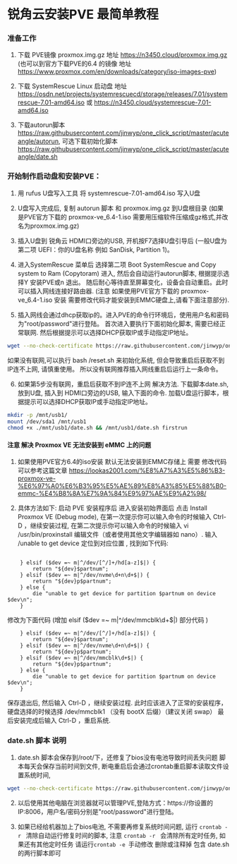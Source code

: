 # 锐角云安装PVE 最简单教程

### 准备工作
1. 下载 PVE镜像 proxmox.img.gz  地址 https://n3450.cloud/proxmox.img.gz (也可以到官方下载PVE的6.4 的镜像 地址 https://www.proxmox.com/en/downloads/category/iso-images-pve)
2. 下载 SystemRescue Linux 启动盘  地址 https://osdn.net/projects/systemrescuecd/storage/releases/7.01/systemrescue-7.01-amd64.iso 或  https://n3450.cloud/systemrescue-7.01-amd64.iso

3. 下载autorun脚本 https://raw.githubusercontent.com/jinwyp/one_click_script/master/acuteangle/autorun, 可选下载初始化脚本 https://raw.githubusercontent.com/jinwyp/one_click_script/master/acuteangle/date.sh 


### 开始制作启动盘和安装PVE：

1. 用 rufus U盘写入工具 将 systemrescue-7.01-amd64.iso 写入U盘 
2. U盘写入完成后, 复制 autorun 脚本 和 proxmox.img.gz 到U盘根目录 (如果是PVE官方下载的 proxmox-ve_6.4-1.iso 需要用压缩软件压缩成gz格式,并改名为proxmox.img.gz)
3. 插入U盘到 锐角云 HDMI口旁边的USB, 开机按F7选择U盘引导后 (一般U盘为第二项 UEFI：你的U盘名称 例如 SanDisk, Partition 1)。
4. 进入SystemRescue 菜单后 选择第二项 Boot SystemRescue and Copy system to Ram (Copytoram) 进入, 然后会自动运行autorun脚本, 根据提示选择Y 安装PVE或n 退出。 随后耐心等待直至屏幕变化，设备会自动重启。此时可以插入网线连接好路由器. (注意 如果使用PVE官方下载的 proxmox-ve_6.4-1.iso 安装 需要修改代码才能安装到EMMC硬盘上,请看下面注意部分).

5. 插入网线会通过dhcp获取ip的。进入PVE的命令行环境后，使用用户名和密码为"root/password"进行登陆。 首次进入要执行下面初始化脚本, 需要已经正常联网. 然后根据提示可以选择DHCP获取IP或手动指定IP地址。
```bash
wget --no-check-certificate https://raw.githubusercontent.com/jinwyp/one_click_script/master/acuteangle/date.sh && chmod +x ./date.sh && ./date.sh reset
```

如果没有联网,可以执行 bash /reset.sh 来初始化系统, 但会导致重启后获取不到IP连不上网, 请慎重使用。 所以没有联网推荐插入网线重启后运行上一条命令。

6. 如果第5步没有联网，重启后获取不到IP连不上网 解决方法. 下载脚本date.sh, 放到U盘, 插入到 HDMI口旁边的USB, 输入下面的命令. 加载U盘运行脚本，根据提示可以选择DHCP获取IP或手动指定IP地址。
```bash
mkdir -p /mnt/usb1/ 
mount /dev/sda1 /mnt/usb1
chmod +x ./mnt/usb1/date.sh && /mnt/usb1/date.sh firstrun
```


#### 注意 解决 Proxmox VE 无法安装到 eMMC 上的问题

1. 如果使用PVE官方6.4的iso安装 默认无法安装到EMMC存储上 需要 修改代码 可以参考这篇文章 https://lookas2001.com/%E8%A7%A3%E5%86%B3-proxmox-ve-%E6%97%A0%E6%B3%95%E5%AE%89%E8%A3%85%E5%88%B0-emmc-%E4%B8%8A%E7%9A%84%E9%97%AE%E9%A2%98/

2. 具体方法如下: 启动 PVE 安装程序后 进入安装初始界面后 点击 Install Proxmox VE (Debug mode), 在第一次提示你可以输入命令的时候输入 Ctrl-D ，继续安装过程, 在第二次提示你可以输入命令的时候输入 vi /usr/bin/proxinstall 编辑文件（或者使用其他文字编辑器如 nano）. 输入 /unable to get device 定位到对应位置 , 找到如下代码:
```

    } elsif ($dev =~ m|^/dev/[^/]+/hd[a-z]$|) {
        return "${dev}$partnum";
    } elsif ($dev =~ m|^/dev/nvme\d+n\d+$|) {
        return "${dev}p$partnum";
    } else {
        die "unable to get device for partition $partnum on device $dev\n";
    }

```

修改为下面代码 (增加  elsif ($dev =~ m|^/dev/mmcblk\d+$|)  部分代码 )

```
    } elsif ($dev =~ m|^/dev/[^/]+/hd[a-z]$|) {
        return "${dev}$partnum";
    } elsif ($dev =~ m|^/dev/nvme\d+n\d+$|) {
        return "${dev}p$partnum";
    } elsif ($dev =~ m|^/dev/mmcblk\d+$|) {
        return "${dev}p$partnum";
    } else {
        die "unable to get device for partition $partnum on device $dev\n";
    }

```

保存退出后, 然后输入 Ctrl-D ，继续安装过程. 此时应该进入了正常的安装程序，硬盘选择的时候选择 /dev/mmcblk1 （没有 bootX 后缀）（建议关闭 swap） 最后安装完成后输入 Ctrl-D ，重启系统.


### date.sh 脚本 说明
1. date.sh 脚本会保存到/root/下，还修复了bios没有电池导致时间丢失问题  脚本每天会保存当前时间到文件, 断电重启后会通过crontab重启脚本读取文件设置系统时间,
```bash
wget --no-check-certificate https://raw.githubusercontent.com/jinwyp/one_click_script/master/acuteangle/date.sh && chmod +x ./date.sh && ./date.sh firstrun 
```

2. 以后使用其他电脑在浏览器就可以管理PVE,登陆方式：https://你设置的IP:8006，用户名/密码分别是"root/password"进行登陆。

3. 如果已经给机器加上了bios电池, 不需要再修复系统时间问题, 运行 ```crontab -r ```  清除自动运行修复时间的脚本, 注意 ```crontab -r ``` 会清除所有定时任务, 如果还有其他定时任务 请运行```crontab -e ```手动修改 删除或注释掉 包含 date.sh 的两行脚本即可  